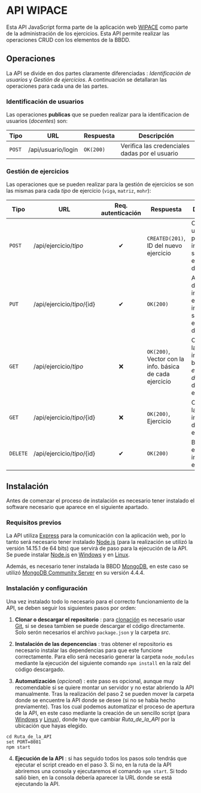 # API WIPACE
Esta API JavaScript forma parte de la aplicación web [WIPACE]() como parte de la administración de los ejercicios. Esta API permite realizar las operaciones CRUD con los elementos de la BBDD.

## Operaciones
La API se divide en dos partes claramente diferenciadas : *Identificación de usuarios* y *Gestión de ejercicios*. A continuación se detallaran las operaciones para cada una de las partes.

### Identificación de usuarios
Las operaciones **publicas** que se pueden realizar para la identificacion de usuarios (*docentes*) son:

|  Tipo  |         URL          | Respuesta | Descripción |
| ------ | -------------------- | --------- | ----------- | 
| `POST` | /api/usuario/login | `OK(200)` | Verifica las credenciales dadas por el usuario |

### Gestión de ejercicios
Las operaciones que se pueden realizar para la gestión de ejercicios se son las mismas para cada *tipo* de ejercicio (`viga`, `matriz`, `mohr`):

|  Tipo  |             URL            | Req. autenticación | Respuesta | Descripción |
| ------ | -------------------------- | :---------: | --------- | ----------- | 
| `POST` | /api/ejercicio/*tipo* | ✔ | `CREATED(201)`, ID del nuevo ejercicio | Creación de un ejercicio a partir de la información suministrada en el cuerpo de la petición |
| `PUT` | /api/ejercicio/*tipo*/{id} | ✔ | `OK(200)` | Actualización del ejercicio indicado por el ID con la información suministrada en el cuerpo de la petición |
| `GET` | /api/ejercicio/*tipo* | ❌ | `OK(200)`, Vector con la info. básica de cada ejercicio | Obtención de la informacion básica (*ID*, *enunciado* y *dificualtad*) de cada ejercicio |
| `GET` | /api/ejercicio/*tipo*/{id} | ❌ | `OK(200)`, Ejercicio | Obtención de la información de un ejercicio |
| `DELETE` | /api/ejercicio/*tipo*/{id} | ✔ | `OK(200)` | Borrado del ejercicio indicado por el ID |

## Instalación
Antes de comenzar el proceso de instalación es necesario tener instalado el software necesario que aparece en el siguiente apartado.

### Requisitos previos
La API utiliza [Express](https://expressjs.com/es/) para la comunicación con la aplicación web, por lo tanto será necesario tener instalado [Node.js](https://nodejs.org/es/download/) (para la realización se utilizó la versión 14.15.1 de 64 bits) que servirá de paso para la ejecución de la API. Se puede instalar [Node.js](https://nodejs.org/es/download/) en [Windows](https://guru99.es/download-install-node-js/) y en [Linux](https://www.hostinger.es/tutoriales/instalar-node-js-ubuntu/).

Además, es necesario tener instalada la BBDD [MongoDB](https://www.campusmvp.es/recursos/post/VIDEO-Instalacion-paso-a-paso-de-MongoDB-en-Windows-y-Linux.aspx), en este caso se utilizó [MongoDB Community Server](https://www.mongodb.com/try/download/community) en su versión 4.4.4. 

### Instalación y configuración
Una vez instalado todo lo necesario para el correcto funcionamiento de la API, se deben seguir los siguientes pasos por orden:

1. **Clonar o descargar el repositorio** : para [clonación](https://git-scm.com/book/es/v2/Fundamentos-de-Git-Obteniendo-un-repositorio-Git#:~:text=Si%20deseas%20obtener%20una%20copia,en%20vez%20de%20%22checkout%22.) es necesario usar [Git](https://git-scm.com/book/es/v2/Inicio---Sobre-el-Control-de-Versiones-Instalaci%C3%B3n-de-Git), si se desea tambien se puede descargar el código directamente. Solo serón necesarios el archivo `package.json` y la carpeta *src*.

2. **Instalación de las depencencias** : tras obtener el repositorio es necesario instalar las dependencias para que este funcione correctamente. Para ello será necesario generar la carpeta `node_modules` mediante la ejecución del siguiente comando `npm install` en la raíz del código descargado.

3. **Automatización** (*opcional*) : este paso es opcional, aunque muy recomendable si se quiere montar un servidor y no estar abriendo la API manualmente. Tras la realización del paso 2 se pueden mover la carpeta donde se encuentre la API donde se desee (si no se había hecho previamente). Tras los cual podemos automatizar el proceso de apertura de la API, en este caso mediante la creación de un sencillo script (para [Windows](https://www.downloadsource.es/como-crear-archivo-bat-para-ejecutar-comandos-en-cmd-automaticamente-windows/n/8520/) y [Linux](https://computernewage.com/2019/03/09/scripting-linux-bash-ejecutar-script-arranque/)), donde hay que cambiar *Ruta_de_la_API* por la ubicación que hayas elegido.

```
cd Ruta_de_la_API
set PORT=8081
npm start
```

4. **Ejecución de la API** : si has seguido todos los pasos solo tendrás que ejecutar el script creado en el paso 3. Si no, en la ruta de la API abriremos una consola y ejecutaremos el comando `npm start`. Si todo salió bien, en la consola debería aparecer la URL donde se está ejecutando la API.